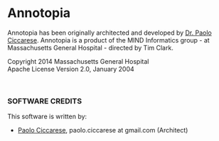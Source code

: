 Annotopia
=========

Annotopia has been originally architected and developed by [Dr. Paolo Ciccarese](http://www.paolociccarse.info). 
Annotopia is a product of the MIND Informatics group - at Massachusetts General Hospital - directed by Tim Clark.

Copyright 2014 Massachusetts General Hospital<br/>
Apache License Version 2.0, January 2004

<br/>

### SOFTWARE CREDITS

This software is written by:

   - [Paolo Ciccarese](http://www.paolociccarse.info), paolo.ciccarese at gmail.com (Architect)
